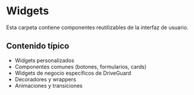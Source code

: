 # Widgets

Esta carpeta contiene componentes reutilizables de la interfaz de usuario.

## Contenido típico
- Widgets personalizados
- Componentes comunes (botones, formularios, cards)
- Widgets de negocio específicos de DriveGuard
- Decoradores y wrappers
- Animaciones y transiciones